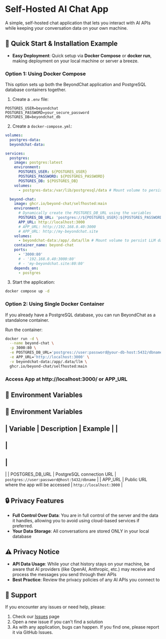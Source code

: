 # Self-Hosted AI Chat App

A simple, self-hosted chat application that lets you interact with AI APIs while keeping your conversation data on your own machine.

## 🚀 Quick Start & Installation Example

- **Easy Deployment**: Quick setup via **Docker Compose** or **docker run**, making deployment on your local machine or server a breeze.

### Option 1: Using Docker Compose
This option sets up both the BeyondChat application and PostgreSQL database containers together.
1. Create a `.env` file:

```env
POSTGRES_USER=beyondchat
POSTGRES_PASSWORD=your_secure_password
POSTGRES_DB=beyondchat_db
```

2. Create a `docker-compose.yml`:

```yaml
volumes:
  postgres-data:
  beyondchat-data:

services:
  postgres:
    image: postgres:latest
    environment:
      POSTGRES_USER: ${POSTGRES_USER}
      POSTGRES_PASSWORD: ${POSTGRES_PASSWORD}
      POSTGRES_DB: ${POSTGRES_DB}
    volumes:
      - postgres-data:/var/lib/postgresql/data # Mount volume to persist PostgreSQL data where chats are stored

  beyond-chat:
    image: ghcr.io/beyond-chat/selfhosted:main
    environment:
      # Dynamically create the POSTGRES_DB_URL using the variables
      POSTGRES_DB_URL: 'postgres://${POSTGRES_USER}:${POSTGRES_PASSWORD}@postgres:5432/${POSTGRES_DB}'
      APP_URL: http://localhost:3000
      # APP_URL: http://192.168.0.40:3000
      # APP_URL: http://my-beyondchat.site
    volumes:
      - beyondchat-data:/app/.data/llm # Mount volume to persist LLM data like API keys
    container_name: beyond-chat
    ports:
      - '3000:80'
      # - '192.168.0.40:3000:80'
      # - 'my-beyondchat.site:80:80'
    depends_on:
      - postgres
```
3. Start the application:

```bash
docker compose up -d
```

### Option 2: Using Single Docker Container
If you already have a PostgreSQL database, you can run BeyondChat as a standalone container.

Run the container:
```bash
docker run -d \
  --name beyond-chat \
  -p 3000:80 \
  -e POSTGRES_DB_URL='postgres://user:password@your-db-host:5432/dbname' \
  -e APP_URL='http://localhost:3000' \
  -v beyondchat-data:/app/.data/llm \
  ghcr.io/beyond-chat/selfhosted:main
```

### Access App at http://localhost:3000/ or APP_URL

## 📝 Environment Variables

## 📝 Environment Variables

|
 Variable 
|
 Description 
|
 Example 
|
|
----------
|
-------------
|
---------
|
|
 POSTGRES_DB_URL 
|
 PostgreSQL connection URL 
|
`postgres://user:password@host:5432/dbname`
|
|
 APP_URL 
|
 Public URL where the app will be accessed 
|
`http://localhost:3000`
|

## 🔒 Privacy Features

- **Full Control Over Data**: You are in full control of the server and the data it handles, allowing you to avoid using cloud-based services if preferred.
- **Your Data Storage**: All conversations are stored ONLY in your local database

## ⚠️ Privacy Notice

- **API Data Usage**: While your chat history stays on your machine, be aware that AI providers (like OpenAI, Anthropic, etc.) may receive and process the messages you send through their APIs
- **Best Practice**: Review the privacy policies of any AI APIs you connect to

## 🛟 Support

If you encounter any issues or need help, please:
1. Check our [Issues](https://github.com/beyond-chat/selfhosted/issues) page
2. Open a new issue if you can't find a solution
3. As with any application, bugs can happen. If you find one, please report it via GitHub Issues.